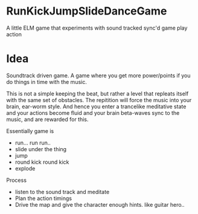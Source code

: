 # RunKickJumpSlideDanceGame
A little ELM game that experiments with sound tracked sync'd game play action

# Idea

Soundtrack driven game. A game where you get more power/points if you do things in time with the music.

This is not a simple keeping the beat, but rather a level that repleats itself with the same set of obstacles. 
The repitition will force the music into your brain, ear-worm style. And hence you enter a trancelike meditative state
and your actions become fluid and your brain beta-waves sync to the music, and are rewarded for this.

Essentially game is 
- run... run run.. 
- slide under the thing
- jump 
- round kick round kick
- explode

Process 
- listen to the sound track and meditate
- Plan the action timings
- Drive the map and give the character enough hints. like guitar hero..

